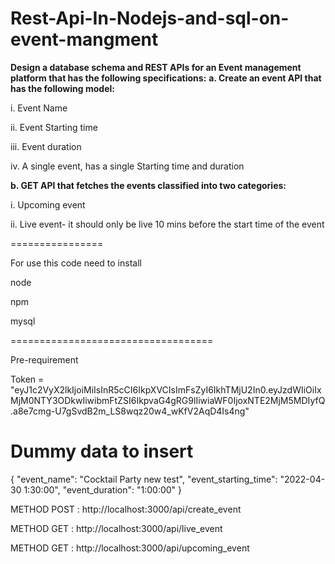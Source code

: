 # Rest-Api-In-Nodejs-and-sql-on-event-mangment

**Design a database schema and REST APIs for an Event management platform that has the following specifications:**
**a. Create an event API that has the following model:**

  i.   Event Name
  
  ii.  Event Starting time
  
  iii. Event duration
  
  iv.  A single event, has a single Starting time and duration
  

**b. GET API that fetches the events classified into two categories:**

i. Upcoming event

ii. Live event- it should only be live 10 mins before the start time of the event


================

For use this code need to install

node

npm

mysql

===================================

Pre-requirement 

Token = "eyJ1c2VyX2lkIjoiMiIsInR5cCI6IkpXVCIsImFsZyI6IkhTMjU2In0.eyJzdWIiOiIxMjM0NTY3ODkwIiwibmFtZSI6IkpvaG4gRG9lIiwiaWF0IjoxNTE2MjM5MDIyfQ.a8e7cmg-U7gSvdB2m_LS8wqz20w4_wKfV2AqD4Is4ng"


Dummy data to insert
====================================
{
      "event_name": "Cocktail Party new test",
      "event_starting_time": "2022-04-30 1:30:00",
      "event_duration": "1:00:00"
}

METHOD POST :  http://localhost:3000/api/create_event

METHOD GET  :  http://localhost:3000/api/live_event

METHOD GET  :  http://localhost:3000/api/upcoming_event


